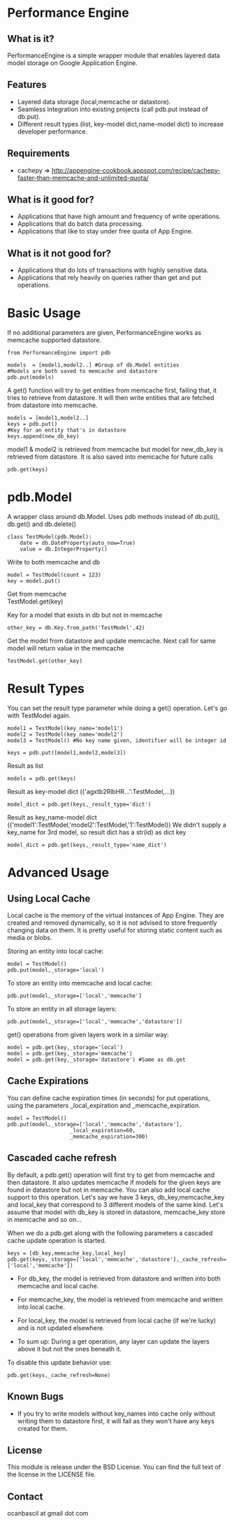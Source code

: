 Performance Engine
===============

What is it?
----------
PerformanceEngine is a simple wrapper module that enables layered 
data model storage on Google Application Engine. 

Features
---------
* Layered data storage (local,memcache or datastore).
* Seamless integration into existing projects (call pdb.put instead of db.put).
* Different result types (list, key-model dict,name-model dict)
to increase developer performance.

Requirements
-------------
* cachepy => http://appengine-cookbook.appspot.com/recipe/cachepy-faster-than-memcache-and-unlimited-quota/

What is it good for?
-------------------
* Applications that have high amount and frequency of write operations.
* Applications that do batch data processing.
* Applications that like to stay under free quota of App Engine.

What is it not good for?
-----------------------
* Applications that do lots of transactions with highly sensitive data.
* Applications that rely heavily on queries rather than get and put operations.

Basic Usage
=========

If no additional parameters are given, PerformanceEngine works as memcache supported datastore.

	from PerformanceEngine import pdb
	
	models  = [model1,model2..] #Group of db.Model entities 
	#Models are both saved to memcache and datastore
	pdb.put(models) 

A get() function will try to get entities from memcache first, failing that, it tries to retrieve from datastore. It will then write entities that are fetched from datastore into memcache.

	models = [model1,model2..]
	keys = pdb.put()
	#Key for an entity that's in datastore
	keys.append(new_db_key) 
	
model1 & model2 is retrieved from memcache but model for new_db_key is retrieved from datastore. It is also saved into memcache for future calls
	
	pdb.get(keys)

pdb.Model
========

A wrapper class around db.Model. Uses pdb methods instead
of db.put(), db.get() and db.delete()
	
	class TestModel(pdb.Model):
		date = db.DateProperty(auto_now=True)
		value = db.IntegerProperty()
		
Write to both memcache and db

	model = TestModel(count = 123)
	key = model.put() 
	
Get from memcache	
	TestModel.get(key) 
	
Key for a model that exists in db but not in memcache

	other_key = db.Key.from_path('TestModel',42) 
	
Get the model from datastore and update memcache.
Next call for same model will return value in the memcache

	TestModel.get(other_key) 
	
Result Types
==========

You can set the result type parameter while doing a get() operation.
Let's go with TestModel again.

	model1 = TestModel(key_name='model1')
	model2 = TestModel(key_name='model2')
	model3 = TestModel() #No key name given, identifier will be integer id
	
	keys = pdb.put([model1,model2,model3])
	
Result as list

	models = pdb.get(keys)
	
Result as key-model dict ({'agxtb2RlbHR...':TestModel,...})

	model_dict = pdb.get(keys,_result_type='dict')
	
Result as key_name-model dict ({'model1':TestModel,'model2':TestModel,'1':TestModel})
We didn't supply a key_name for 3rd model, so result dict has a str(id) as dict key

	model_dict = pdb.get(keys,_result_type='name_dict')

Advanced Usage
=============

Using Local Cache
------------------
Local cache is the memory of the virtual instances of App Engine. They are created and removed dynamically, so it is not advised to store frequently changing data on them.
It is pretty useful for storing static content such as media or blobs.

Storing an entity into local cache:

	model = TestModel()
	pdb.put(model,_storage='local')
	
To store an entity into memcache and local cache:

	pdb.put(model,_storage=['local','memcache']
	
To store an entity in all storage layers:

	pdb.put(model,_storage=['local','memcache','datastore'])
	
get() operations from given layers work in a similar way:

	model = pdb.get(key,_storage='local') 
	model = pdb.get(key,_storage='memcache')
	model = pdb.get(key,_storage='datastore') #Same as db.get
	
Cache Expirations
-----------------
You can define cache expiration times (in seconds) for put operations, using the parameters _local_expiration and _memcache_expiration.

	model = TestModel()
	pdb.put(model,_storage=['local','memcache','datastore'],
						_local_expiration=60,
						_memcache_expiration=300)

	
Cascaded cache refresh
------------------------
By default, a pdb.get() operation will first try to get from memcache and then datastore. It also updates memcache if models for the given keys are found in datastore but not in memcache. You can also add local cache support to this operation.
Let's say we have 3 keys, db_key,memcache_key and local_key that correspond to 3 different models of the same kind. Let's assume that model with db_key is stored in datastore, memcache_key store in memcache and so on...

When we do a pdb.get along with the following parameters a cascaded cache update operation is started.

	keys = [db_key,memcache_key,local_key]
	pdb.get(keys,_storage=['local','memcache','datastore'],_cache_refresh=['local','memcache'])
	
* For db_key, the model is retrieved from datastore and written into both memcache and local cache.
* For memcache_key, the model is retrieved from memcache and written into local cache.
* For local_key, the model is retrieved from local cache (if we're lucky) and is not updated elsewhere.

* To sum up: During a get operation, any layer can update the layers above it but not the ones beneath it.

To disable this update behavior use:
	
	pdb.get(keys,_cache_refresh=None)
	
Known Bugs
------------------
* If you try to write models without key_names into cache only without writing them to datastore first, it will fail as they won't have any keys created for them. 
	
License
-------
This module is release under the BSD License. You can find the full text of
the license in the LICENSE file.

Contact
--------
ocanbascil at gmail dot com